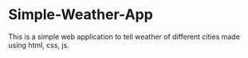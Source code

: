 # Simple-Weather-App
This is a simple web application to tell weather of different cities made using html, css, js.
